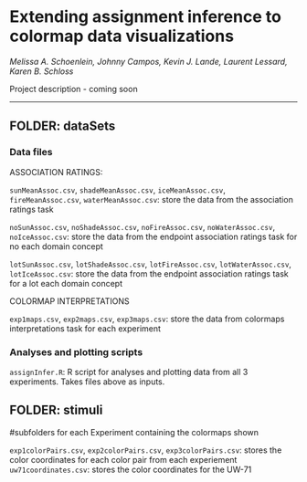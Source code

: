 # Extending assignment inference to colormap data visualizations

_Melissa A. Schoenlein, Johnny Campos, Kevin J. Lande, Laurent Lessard, Karen B. Schloss_

Project description - coming soon

---


## FOLDER: dataSets
### Data files 

ASSOCIATION RATINGS: 

`sunMeanAssoc.csv`, `shadeMeanAssoc.csv`, `iceMeanAssoc.csv`, `fireMeanAssoc.csv`, `waterMeanAssoc.csv`: store the data from the association ratings task

`noSunAssoc.csv`, `noShadeAssoc.csv`, `noFireAssoc.csv`, `noWaterAssoc.csv`, `noIceAssoc.csv`: store the data from the endpoint association ratings task for no each domain concept

`lotSunAssoc.csv`, `lotShadeAssoc.csv`, `lotFireAssoc.csv`, `lotWaterAssoc.csv`, `lotIceAssoc.csv`: store the data from the endpoint association ratings task for a lot each domain concept


COLORMAP INTERPRETATIONS

`exp1maps.csv`, `exp2maps.csv`, `exp3maps.csv`: store the data from colormaps interpretations task for each experiment


### Analyses and plotting scripts

`assignInfer.R`: R script for analyses and plotting data from all 3 experiments. Takes files above as inputs.


## FOLDER: stimuli
#subfolders for each Experiment containing the colormaps shown 

`exp1colorPairs.csv`, `exp2colorPairs.csv`, `exp3colorPairs.csv`: stores the color coordinates for each color pair from each experiement
`uw71coordinates.csv`: stores the color coordinates for the UW-71

